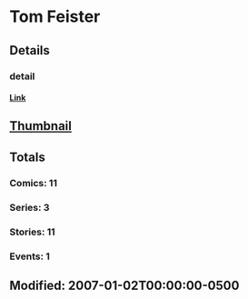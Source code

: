 # Tom  Feister 
## Details
### detail
#### [Link](http://marvel.com/comics/creators/492/tom_feister?utm_campaign=apiRef&utm_source=225578a89fc76f3d20fbffda5d17a88d)
## [Thumbnail](http://i.annihil.us/u/prod/marvel/i/mg/b/e0/4bc662b4a38ac.jpg)
## Totals
### Comics: 11
### Series: 3
### Stories: 11
### Events: 1
## Modified: 2007-01-02T00:00:00-0500